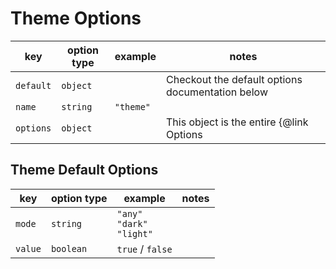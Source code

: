 # Theme Options

| key       | option type | example   | notes                                                       |
| --------- | ----------- | --------- | ----------------------------------------------------------- |
| `default` | `object`    |           | Checkout the default options documentation below            |
| `name`    | `string`    | `"theme"` |                                                             |
| `options` | `object`    |           | This object is the entire {@link Options | options } object |

## Theme Default Options

| key     | option type | example                                  | notes |
| ------- | ----------- | ---------------------------------------- | ----- |
| `mode`  | `string`    | `"any"` <br /> `"dark"` <br /> `"light"` |       |
| `value` | `boolean`   | `true` / `false`                         |       |
